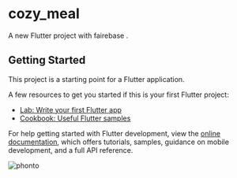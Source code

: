 # cozy_meal

A new Flutter project with fairebase .

## Getting Started

This project is a starting point for a Flutter application.

A few resources to get you started if this is your first Flutter project:

- [Lab: Write your first Flutter app](https://docs.flutter.dev/get-started/codelab)
- [Cookbook: Useful Flutter samples](https://docs.flutter.dev/cookbook)

For help getting started with Flutter development, view the
[online documentation](https://docs.flutter.dev/), which offers tutorials,
samples, guidance on mobile development, and a full API reference.

![phonto](https://user-images.githubusercontent.com/92297044/208412195-7d967573-2593-4a92-afba-6093625f7a34.PNG)
